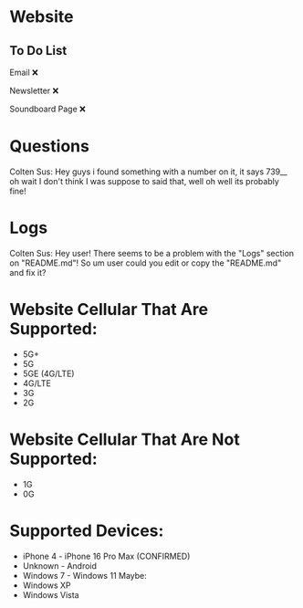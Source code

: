 # Website

## To Do List

Email ❌

Newsletter ❌

Soundboard Page ❌

# Questions

Colten Sus: Hey guys i found something with a number on it, it says 739__ oh wait I don't think I was suppose to said that, well oh well its probably fine!

# Logs

[Failed]: "Logs/Logs.html/atLine:404"

Colten Sus: Hey user! There seems to be a problem with the "Logs" section on "README.md"! So um user could you edit or copy the "README.md" and fix it?

# Website Cellular That Are Supported:

- 5G+
- 5G
- 5GE (4G/LTE)
- 4G/LTE
- 3G
- 2G

# Website Cellular That Are Not Supported:

- 1G
- 0G

# Supported Devices:

- iPhone 4 - iPhone 16 Pro Max (CONFIRMED)
- Unknown - Android
- Windows 7 - Windows 11
Maybe:
- Windows XP
- Windows Vista
